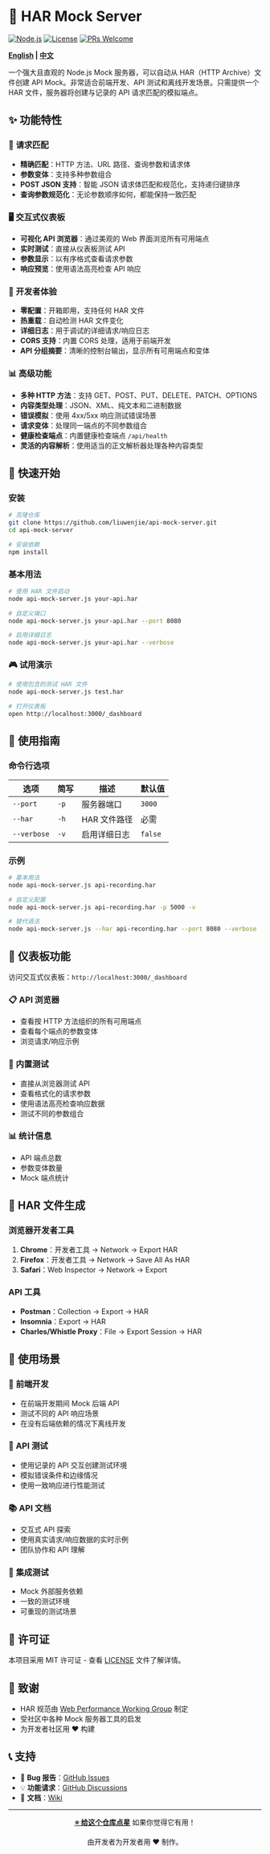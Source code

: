 # 🚀 HAR Mock Server

[![Node.js](https://img.shields.io/badge/Node.js-18%2B-green.svg)](https://nodejs.org/)
[![License](https://img.shields.io/badge/License-MIT-blue.svg)](LICENSE)
[![PRs Welcome](https://img.shields.io/badge/PRs-welcome-brightgreen.svg)](CONTRIBUTING.md)

**[English](README.md) | [中文](README_zh.md)**

一个强大且直观的 Node.js Mock 服务器，可以自动从 HAR（HTTP Archive）文件创建 API Mock。非常适合前端开发、API 测试和离线开发场景。只需提供一个 HAR 文件，服务器将创建与记录的 API 请求匹配的模拟端点。

## ✨ 功能特性

### 🎯 **请求匹配**
- **精确匹配**：HTTP 方法、URL 路径、查询参数和请求体
- **参数变体**：支持多种参数组合
- **POST JSON 支持**：智能 JSON 请求体匹配和规范化，支持递归键排序
- **查询参数规范化**：无论参数顺序如何，都能保持一致匹配

### 🖥️ **交互式仪表板**
- **可视化 API 浏览器**：通过美观的 Web 界面浏览所有可用端点
- **实时测试**：直接从仪表板测试 API
- **参数显示**：以有序格式查看请求参数
- **响应预览**：使用语法高亮检查 API 响应

### 🔧 **开发者体验**
- **零配置**：开箱即用，支持任何 HAR 文件
- **热重载**：自动检测 HAR 文件变化
- **详细日志**：用于调试的详细请求/响应日志
- **CORS 支持**：内置 CORS 处理，适用于前端开发
- **API 分组摘要**：清晰的控制台输出，显示所有可用端点和变体

### 📊 **高级功能**
- **多种 HTTP 方法**：支持 GET、POST、PUT、DELETE、PATCH、OPTIONS
- **内容类型处理**：JSON、XML、纯文本和二进制数据
- **错误模拟**：使用 4xx/5xx 响应测试错误场景
- **请求变体**：处理同一端点的不同参数组合
- **健康检查端点**：内置健康检查端点 `/api/health`
- **灵活的内容解析**：使用适当的正文解析器处理各种内容类型

## 🚀 快速开始

### 安装

```bash
# 克隆仓库
git clone https://github.com/liuwenjie/api-mock-server.git
cd api-mock-server

# 安装依赖
npm install
```

### 基本用法

```bash
# 使用 HAR 文件启动
node api-mock-server.js your-api.har

# 自定义端口
node api-mock-server.js your-api.har --port 8080

# 启用详细日志
node api-mock-server.js your-api.har --verbose
```

### 🎮 试用演示

```bash
# 使用包含的测试 HAR 文件
node api-mock-server.js test.har

# 打开仪表板
open http://localhost:3000/_dashboard
```

## 📖 使用指南

### 命令行选项

| 选项 | 简写 | 描述 | 默认值 |
|------|------|------|--------|
| `--port` | `-p` | 服务器端口 | `3000` |
| `--har` | `-h` | HAR 文件路径 | 必需 |
| `--verbose` | `-v` | 启用详细日志 | `false` |

### 示例

```bash
# 基本用法
node api-mock-server.js api-recording.har

# 自定义配置
node api-mock-server.js api-recording.har -p 5000 -v

# 替代语法
node api-mock-server.js --har api-recording.har --port 8080 --verbose
```

## 🎨 仪表板功能

访问交互式仪表板：`http://localhost:3000/_dashboard`

### 📋 **API 浏览器**
- 查看按 HTTP 方法组织的所有可用端点
- 查看每个端点的参数变体
- 浏览请求/响应示例

### 🧪 **内置测试**
- 直接从浏览器测试 API
- 查看格式化的请求参数
- 使用语法高亮检查响应数据
- 测试不同的参数组合

### 📊 **统计信息**
- API 端点总数
- 参数变体数量
- Mock 端点统计

## 📁 HAR 文件生成

### 浏览器开发者工具
1. **Chrome**：开发者工具 → Network → Export HAR
2. **Firefox**：开发者工具 → Network → Save All As HAR
3. **Safari**：Web Inspector → Network → Export

### API 工具
- **Postman**：Collection → Export → HAR
- **Insomnia**：Export → HAR
- **Charles/Whistle Proxy**：File → Export Session → HAR

## 🎯 使用场景

### 🔨 **前端开发**
- 在前端开发期间 Mock 后端 API
- 测试不同的 API 响应场景
- 在没有后端依赖的情况下离线开发

### 🧪 **API 测试**
- 使用记录的 API 交互创建测试环境
- 模拟错误条件和边缘情况
- 使用一致响应进行性能测试

### 📚 **API 文档**
- 交互式 API 探索
- 使用真实请求/响应数据的实时示例
- 团队协作和 API 理解

### 🔄 **集成测试**
- Mock 外部服务依赖
- 一致的测试环境
- 可重现的测试场景

## 📝 许可证

本项目采用 MIT 许可证 - 查看 [LICENSE](LICENSE) 文件了解详情。

## 🙏 致谢

- HAR 规范由 [Web Performance Working Group](https://w3c.github.io/web-performance/specs/HAR/Overview.html) 制定
- 受社区中各种 Mock 服务器工具的启发
- 为开发者社区用 ❤️ 构建

## 📞 支持

- 🐛 **Bug 报告**：[GitHub Issues](https://github.com/liuwenjie/api-mock-server/issues)
- 💡 **功能请求**：[GitHub Discussions](https://github.com/liuwenjie/api-mock-server/discussions)
- 📖 **文档**：[Wiki](https://github.com/liuwenjie/api-mock-server/wiki)

---

<div align="center">

**[⭐ 给这个仓库点星](https://github.com/liuwenjie/api-mock-server)** 如果你觉得它有用！

由开发者为开发者用 ❤️ 制作。

</div>